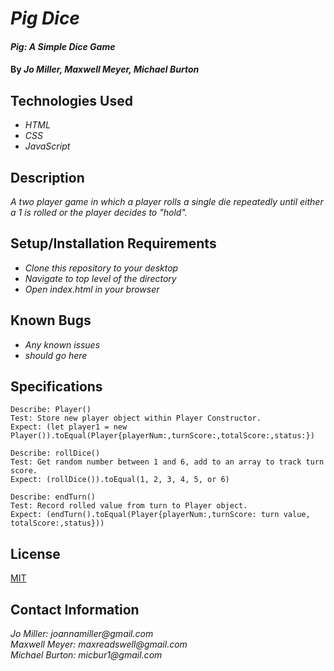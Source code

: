 # _Pig Dice_

#### _Pig: A Simple Dice Game_

#### By _**Jo Miller, Maxwell Meyer, Michael Burton**_

## Technologies Used

* _HTML_
* _CSS_
* _JavaScript_

## Description

_A two player game in which a player rolls a single die repeatedly until either a 1 is rolled or the player decides to "hold"._

## Setup/Installation Requirements

* _Clone this repository to your desktop_
* _Navigate to top level of the directory_
* _Open index.html in your browser_

## Known Bugs

* _Any known issues_
* _should go here_

## Specifications
```
Describe: Player()
Test: Store new player object within Player Constructor.
Expect: (let player1 = new Player()).toEqual(Player{playerNum:,turnScore:,totalScore:,status:})

Describe: rollDice()
Test: Get random number between 1 and 6, add to an array to track turn score.
Expect: (rollDice()).toEqual(1, 2, 3, 4, 5, or 6)

Describe: endTurn()
Test: Record rolled value from turn to Player object.
Expect: (endTurn().toEqual(Player{playerNum:,turnScore: turn value, totalScore:,status}))
```

## License

[MIT](LICENSE.txt)

## Contact Information

_Jo Miller: joannamiller@gmail.com_ <br>
_Maxwell Meyer: maxreadswell@gmail.com_ <br>
_Michael Burton: micbur1@gmail.com_
